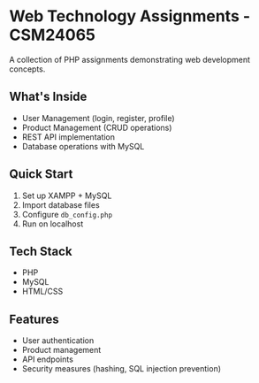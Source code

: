 # Web Technology Assignments - CSM24065
A collection of PHP assignments demonstrating web development concepts.

## What's Inside
- User Management (login, register, profile)
- Product Management (CRUD operations)
- REST API implementation
- Database operations with MySQL

## Quick Start
1. Set up XAMPP + MySQL
2. Import database files
3. Configure `db_config.php`
4. Run on localhost

## Tech Stack
- PHP
- MySQL
- HTML/CSS

## Features
- User authentication
- Product management
- API endpoints
- Security measures (hashing, SQL injection prevention)
